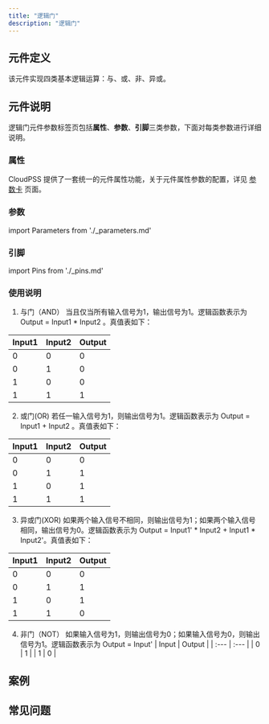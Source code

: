 ```yaml
---
title: "逻辑门"
description: "逻辑门"
---
```


## 元件定义
该元件实现四类基本逻辑运算：与、或、非、异或。

## 元件说明

逻辑门元件参数标签页包括**属性**、**参数**、**引脚**三类参数，下面对每类参数进行详细说明。

### 属性

CloudPSS 提供了一套统一的元件属性功能，关于元件属性参数的配置，详见 [参数卡](docs/documents/software/10-xstudio/20-simstudio/40-workbench/20-function-zone/30-design-tab/30-param-panel/index.md) 页面。

### 参数

import Parameters from './_parameters.md'

<Parameters/>

### 引脚

import Pins from './_pins.md'

<Pins/>

### 使用说明
1. 与门（AND）
  当且仅当所有输入信号为1，输出信号为1。逻辑函数表示为 Output = Input1 * Input2 。真值表如下：

  | Input1 | Input2 | Output |
  | :--- | :--- | :--- | 
  | 0 | 0 | 0 |
  | 0 | 1 | 0 |
  | 1 | 0 | 0 |
  | 1 | 1 | 1 |

2. 或门(OR)
   若任一输入信号为1，则输出信号为1。逻辑函数表示为 Output = Input1 + Input2 。真值表如下：

  | Input1 | Input2 | Output |
  | :--- | :--- | :--- | 
  | 0 | 0 | 0 |
  | 0 | 1 | 1 |
  | 1 | 0 | 1 |
  | 1 | 1 | 1 |

3. 异或门(XOR)
   如果两个输入信号不相同，则输出信号为1；如果两个输入信号相同，输出信号为0。逻辑函数表示为 Output = Input1' * Input2 + Input1 * Input2'。真值表如下：
   
  | Input1 | Input2 | Output |
  | :--- | :--- | :--- | 
  | 0 | 0 | 0 |
  | 0 | 1 | 1 |
  | 1 | 0 | 1 |
  | 1 | 1 | 0 |  

4. 非门（NOT）
   如果输入信号为1，则输出信号为0；如果输入信号为0，则输出信号为1。逻辑函数表示为 Output = Input'
   | Input | Output |
   | :--- | :--- | 
   | 0 | 1 |
   | 1 | 0 |
   
## 案例

## 常见问题

